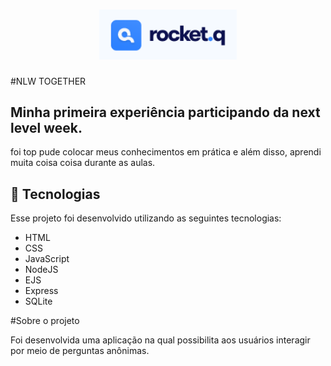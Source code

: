 <h1 align="center">
  <img alt="Rocket.Q" title="Rocket.Q" src=".github/rocketq.png" width="220px" />
</h1>
#NLW TOGETHER

## Minha primeira experiência participando da next level week.
foi top pude colocar meus conhecimentos em prática e além disso, aprendi muita coisa coisa durante as aulas. 
## 🚀 Tecnologias

Esse projeto foi desenvolvido utilizando as seguintes tecnologias:

- HTML
- CSS
- JavaScript
- NodeJS
- EJS
- Express
- SQLite


#Sobre o projeto


Foi desenvolvida uma aplicação na qual possibilita aos usuários interagir por meio de perguntas anônimas.

